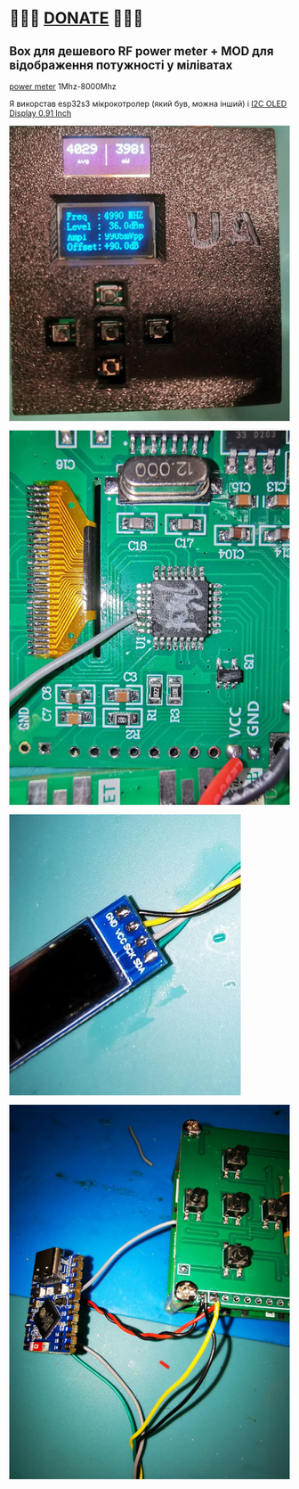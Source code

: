 
# 🍩🍩🍩 [DONATE](https://send.monobank.ua/jar/8GPxyGjM8E) 🍩🍩🍩


## Box для дешевого RF power meter + MOD для відображення потужності у міліватах

[power meter](https://www.aliexpress.com/item/1005006445819844.html) 1Mhz-8000Mhz

Я викорстав esp32s3 мікрокотролер (який був, можна інший) і [I2C OLED Display 0.91 Inch](https://www.aliexpress.com/item/1005006365875553.html)


![](/RF_power_meter/1.jpg)

![](/RF_power_meter/2.jpg)

![](/RF_power_meter/3.jpg)

![](/RF_power_meter/4.jpg)

